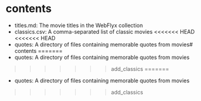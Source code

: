 # contents

- titles.md: The movie titles in the WebFlyx collection
- classics.csv: A comma-separated list of classic movies
<<<<<<< HEAD
<<<<<<< HEAD
- quotes: A directory of files containing memorable quotes from movies# contents
=======
- quotes: A directory of files containing memorable quotes from movies
>>>>>>> add_classics
=======
- quotes: A directory of files containing memorable quotes from movies
>>>>>>> add_classics
